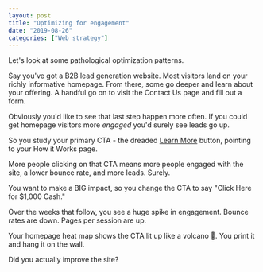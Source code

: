 ```yaml
---
layout: post
title: "Optimizing for engagement"
date: "2019-08-26"
categories: ["Web strategy"]
---
```


Let's look at some pathological optimization patterns.

Say you've got a B2B lead generation website. Most visitors land on your richly informative homepage. From there, some go deeper and learn about your offering. A handful go on to visit the Contact Us page and fill out a form.

Obviously you'd like to see that last step happen more often. If you could get homepage visitors more _engaged_ you'd surely see leads go up.

So you study your primary CTA - the dreaded [Learn More](https://www.nngroup.com/articles/learn-more-links/) button, pointing to your How it Works page.

More people clicking on that CTA means more people engaged with the site, a lower bounce rate, and more leads. Surely.

You want to make a BIG impact, so you change the CTA to say "Click Here for $1,000 Cash."

Over the weeks that follow, you see a huge spike in engagement. Bounce rates are down. Pages per session are up.

Your homepage heat map shows the CTA lit up like a volcano 🌋. You print it and hang it on the wall.

Did you actually improve the site?
